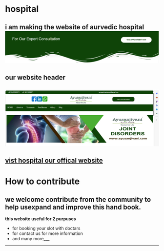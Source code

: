# hospital
i am making the website of **aurvedic hospital**
![screen shots](herofotter.png)
---
## our website header
![screen shots](header.png)
---
[vist hospital our offical website](www.uruj.com)
---
# How to contribute 
we welcome contribute from the community to help usexpand and improve this hand book.
---
**this website useful for 2 purpuses**
- for booking your slot with doctars
- for contact us for more information
- and many more___

---

